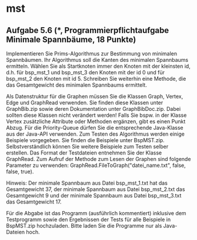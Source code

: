 # mst

## Aufgabe 5.6 (*, Programmierpflichtaufgabe Minimale Spannbäume, 18 Punkte)

Implementieren Sie Prims-Algorithmus zur Bestimmung von minimalen Spannbäumen. Ihr Algorithmus soll die Kanten des minimalen Spannbaums ermitteln. Wählen Sie als Startknoten immer den Knoten mit der kleinsten id, d.h. für bsp_mst_1 und bsp_mst_3 den Knoten mit der id 0 und für bsp_mst_2 den Knoten mit id 5. Schreiben Sie weiterhin eine Methode, die das Gesamtgewicht des minimalen Spannbaums ermittelt.

Als Datenstruktur für die Graphen müssen Sie die Klassen Graph, Vertex, Edge und GraphRead verwenden. Sie finden diese Klassen unter GraphBib.zip sowie deren Dokumentation unter GraphBibDoc.zip. Dabei sollten diese Klassen nicht verändert werden! Falls Sie bspw. in der Klasse Vertex zusätzliche Attribute oder Methoden ergänzen, gibt es einen Punkt Abzug. Für die Priority-Queue dürfen Sie die entsprechende Java-Klasse aus der Java-API verwenden. Zum Testen des Algorithmus werden einige Beispiele vorgegeben. Sie finden die Beispiele unter BspMST.zip. Selbstverständlich können Sie weitere Beispiele zum Testen selber erstellen. Das Format der Testdateien entnehmen Sie der Klasse GraphRead. Zum Aufruf der Methode zum Lesen
der Graphen sind folgende Parameter zu verwenden: GraphRead.FileToGraph("datei_name.txt", false, false, true).

Hinweis: Der minimale Spannbaum aus Datei bsp_mst_1.txt hat das Gesamtgewicht 37, der minimale Spannbaum aus Datei bsp_mst_2.txt das Gesamtgewicht 9 und der minimale Spannbaum aus Datei bsp_mst_3.txt das Gesamtgewicht 17.

Für die Abgabe ist das Programm (ausführlich kommentiert) inklusive dem Testprogramm sowie den Ergebnissen der Tests für alle Beispiele in BspMST.zip hochzuladen. Bitte laden Sie die Programme nur als Java-Dateien hoch.
